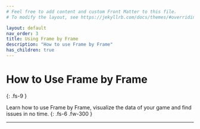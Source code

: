 ```yaml
---
# Feel free to add content and custom Front Matter to this file.
# To modify the layout, see https://jekyllrb.com/docs/themes/#overriding-theme-defaults

layout: default
nav_order: 3
title: Using Frame by Frame
description: "How to use Frame by Frame"
has_children: true
---
```


# How to Use Frame by Frame
{: .fs-9 }

Learn how to use Frame by Frame, visualize the data of your game and find issues in no time.
{: .fs-6 .fw-300 }

---